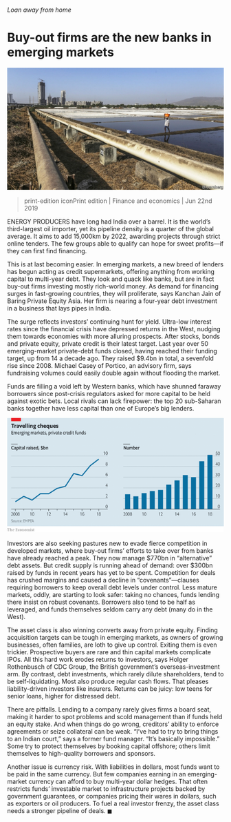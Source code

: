 ###### Loan away from home

# Buy-out firms are the new banks in emerging markets 

![image](images/20190622_fnp505.jpg) 

> print-edition iconPrint edition | Finance and economics | Jun 22nd 2019 

ENERGY PRODUCERS have long had India over a barrel. It is the world’s third-largest oil importer, yet its pipeline density is a quarter of the global average. It aims to add 15,000km by 2022, awarding projects through strict online tenders. The few groups able to qualify can hope for sweet profits—if they can first find financing. 

This is at last becoming easier. In emerging markets, a new breed of lenders has begun acting as credit supermarkets, offering anything from working capital to multi-year debt. They look and quack like banks, but are in fact buy-out firms investing mostly rich-world money. As demand for financing surges in fast-growing countries, they will proliferate, says Kanchan Jain of Baring Private Equity Asia. Her firm is nearing a four-year debt investment in a business that lays pipes in India. 

The surge reflects investors’ continuing hunt for yield. Ultra-low interest rates since the financial crisis have depressed returns in the West, nudging them towards economies with more alluring prospects. After stocks, bonds and private equity, private credit is their latest target. Last year over 50 emerging-market private-debt funds closed, having reached their funding target, up from 14 a decade ago. They raised $9.4bn in total, a sevenfold rise since 2008. Michael Casey of Portico, an advisory firm, says fundraising volumes could easily double again without flooding the market. 

Funds are filling a void left by Western banks, which have shunned faraway borrowers since post-crisis regulators asked for more capital to be held against exotic bets. Local rivals can lack firepower: the top 20 sub-Saharan banks together have less capital than one of Europe’s big lenders. 

![image](images/20190622_fnc279.png) 

Investors are also seeking pastures new to evade fierce competition in developed markets, where buy-out firms’ efforts to take over from banks have already reached a peak. They now manage $770bn in “alternative” debt assets. But credit supply is running ahead of demand: over $300bn raised by funds in recent years has yet to be spent. Competition for deals has crushed margins and caused a decline in “covenants”—clauses requiring borrowers to keep overall debt levels under control. Less mature markets, oddly, are starting to look safer: taking no chances, funds lending there insist on robust covenants. Borrowers also tend to be half as leveraged, and funds themselves seldom carry any debt (many do in the West). 

The asset class is also winning converts away from private equity. Finding acquisition targets can be tough in emerging markets, as owners of growing businesses, often families, are loth to give up control. Exiting them is even trickier. Prospective buyers are rare and thin capital markets complicate IPOs. All this hard work erodes returns to investors, says Holger Rothenbusch of CDC Group, the British government’s overseas-investment arm. By contrast, debt investments, which rarely dilute shareholders, tend to be self-liquidating. Most also produce regular cash flows. That pleases liability-driven investors like insurers. Returns can be juicy: low teens for senior loans, higher for distressed debt. 

There are pitfalls. Lending to a company rarely gives firms a board seat, making it harder to spot problems and scold management than if funds held an equity stake. And when things do go wrong, creditors’ ability to enforce agreements or seize collateral can be weak. “I’ve had to try to bring things to an Indian court,” says a former fund manager. “It’s basically impossible.” Some try to protect themselves by booking capital offshore; others limit themselves to high-quality borrowers and sponsors. 

Another issue is currency risk. With liabilities in dollars, most funds want to be paid in the same currency. But few companies earning in an emerging-market currency can afford to buy multi-year dollar hedges. That often restricts funds’ investable market to infrastructure projects backed by government guarantees, or companies pricing their wares in dollars, such as exporters or oil producers. To fuel a real investor frenzy, the asset class needs a stronger pipeline of deals. ◼ 

